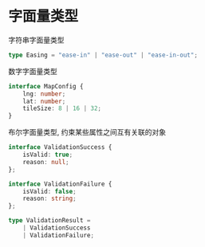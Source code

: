# 字面量类型

字符串字面量类型

```ts
type Easing = "ease-in" | "ease-out" | "ease-in-out";
```

数字字面量类型

```ts
interface MapConfig {
    lng: number;
    lat: number;
    tileSize: 8 | 16 | 32;
}
```

布尔字面量类型, 约束某些属性之间互有关联的对象

```ts
interface ValidationSuccess {
    isValid: true;
    reason: null;
};

interface ValidationFailure {
    isValid: false;
    reason: string;
};

type ValidationResult =
    | ValidationSuccess
    | ValidationFailure;
```

